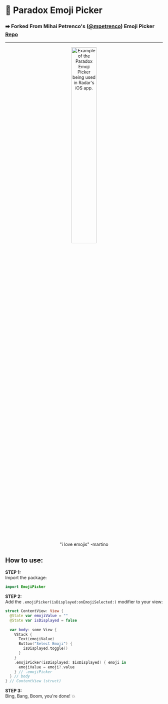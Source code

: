 # 🤠 Paradox Emoji Picker
### ➡️ Forked From Mihai Petrenco's ([@mpetrenco](https://github.com/mpetrenco)) Emoji Picker [Repo](https://github.com/mpetrenco/EmojiPicker)
---------

<p align="center">
  <img src="https://github.com/user-attachments/assets/c8a94e7f-2155-4cc4-83f4-67d14bdcd7fe" 
       alt="Example of the Paradox Emoji Picker being used in Radar's iOS app."
       style="max-width: 200px; width: 40%; height: auto;">
</p>

<p align="center">
"i love emojis" -martino
</p>

## How to use:

__STEP 1:__  
Import the package:

```swift
import EmojiPicker
```

__STEP 2:__  
Add the `.emojiPicker(isDisplayed:onEmojiSelected:)` modifier to your view:

```swift
struct ContentView: View {
  @State var emojiValue = ""
  @State var isDisplayed = false
    
  var body: some View {
    VStack {
      Text(emojiValue)
      Button("Select Emoji") {
        isDisplayed.toggle()
      }
    }
    .emojiPicker(isDisplayed: $isDisplayed) { emoji in
      emojiValue = emoji?.value
    } // .emojiPicker
  } // body
} // ContentView (struct)
```

__STEP 3:__  
Bing, Bang, Boom, you're done! 💥
